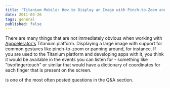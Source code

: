 ```yaml
---
title: 'Titanium Mobile: How to Display an Image with Pinch-to-Zoom and Panning'
date: 2011-04-26
tags: general
published: false
---
```


There are many things that are not immediately obvious when working with
[Appcelerator's](http://appcelerator.com) Titanium platform. Displaying a large
image with support for common gestures like pinch-to-zoom or panning around,
for instance. If you are used to the Titanium platform and developing
apps with it, you think it would be available in the events you can
listen for - something like "twofingertouch" or similar that would have a
dictionary of coordinates for each finger that is present on the screen.

is one of the most often posted questions in the Q&A section.
